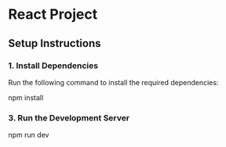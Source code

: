 # React Project

## Setup Instructions

### 1. Install Dependencies

Run the following command to install the required dependencies:

npm install


### 3. Run the Development Server

npm run dev